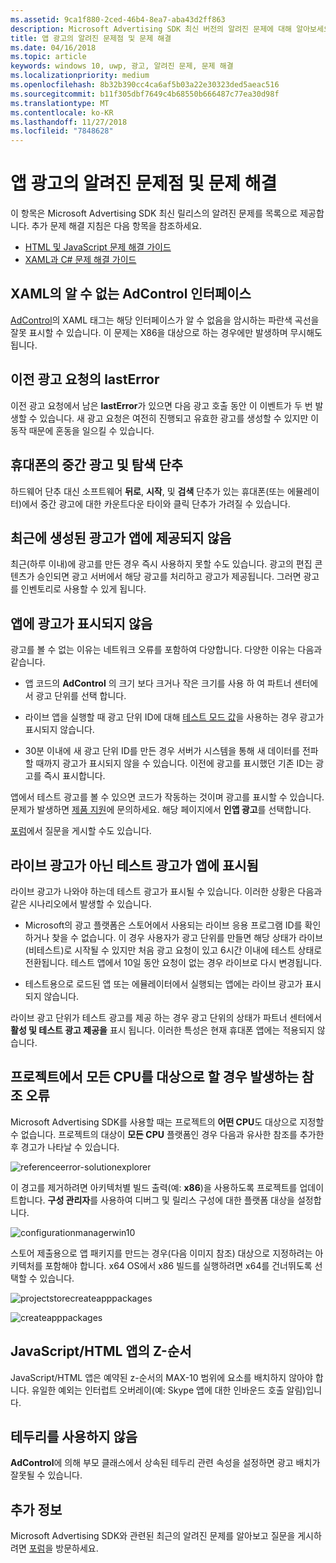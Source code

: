 ```yaml
---
ms.assetid: 9ca1f880-2ced-46b4-8ea7-aba43d2ff863
description: Microsoft Advertising SDK 최신 버전의 알려진 문제에 대해 알아보세요.
title: 앱 광고의 알려진 문제점 및 문제 해결
ms.date: 04/16/2018
ms.topic: article
keywords: windows 10, uwp, 광고, 알려진 문제, 문제 해결
ms.localizationpriority: medium
ms.openlocfilehash: 8b32b390cc4ca6af5b03a22e30323ded5aeac516
ms.sourcegitcommit: b11f305dbf7649c4b68550b666487c77ea30d98f
ms.translationtype: MT
ms.contentlocale: ko-KR
ms.lasthandoff: 11/27/2018
ms.locfileid: "7848628"
---
```

# <a name="known-issues-and-troubleshooting-for-ads-in-apps"></a>앱 광고의 알려진 문제점 및 문제 해결

이 항목은 Microsoft Advertising SDK 최신 릴리스의 알려진 문제를 목록으로 제공합니다. 추가 문제 해결 지침은 다음 항목을 참조하세요.

* [HTML 및 JavaScript 문제 해결 가이드](html-and-javascript-troubleshooting-guide.md)
* [XAML과 C# 문제 해결 가이드](xaml-and-c-troubleshooting-guide.md)

## <a name="adcontrol-interface-unknown-in-xaml"></a>XAML의 알 수 없는 AdControl 인터페이스

[AdControl](https://docs.microsoft.com/uwp/api/microsoft.advertising.winrt.ui.adcontrol)의 XAML 태그는 해당 인터페이스가 알 수 없음을 암시하는 파란색 곡선을 잘못 표시할 수 있습니다. 이 문제는 X86을 대상으로 하는 경우에만 발생하며 무시해도 됩니다.

## <a name="lasterror-from-previous-ad-request"></a>이전 광고 요청의 lastError

이전 광고 요청에서 남은 **lastError**가 있으면 다음 광고 호출 동안 이 이벤트가 두 번 발생할 수 있습니다. 새 광고 요청은 여전히 진행되고 유효한 광고를 생성할 수 있지만 이 동작 때문에 혼동을 일으킬 수 있습니다.

## <a name="interstitial-ads-and-navigation-buttons-on-phones"></a>휴대폰의 중간 광고 및 탐색 단추

하드웨어 단추 대신 소프트웨어 **뒤로**, **시작**, 및 **검색** 단추가 있는 휴대폰(또는 에뮬레이터)에서 중간 광고에 대한 카운트다운 타이와 클릭 단추가 가려질 수 있습니다.

## <a name="recently-created-ads-are-not-being-served-to-your-app"></a>최근에 생성된 광고가 앱에 제공되지 않음

최근(하루 이내)에 광고를 만든 경우 즉시 사용하지 못할 수도 있습니다. 광고의 편집 콘텐츠가 승인되면 광고 서버에서 해당 광고를 처리하고 광고가 제공됩니다. 그러면 광고를 인벤토리로 사용할 수 있게 됩니다.

## <a name="no-ads-are-shown-in-your-app"></a>앱에 광고가 표시되지 않음

광고를 볼 수 없는 이유는 네트워크 오류를 포함하여 다양합니다. 다양한 이유는 다음과 같습니다.

* 앱 코드의 **AdControl** 의 크기 보다 크거나 작은 크기를 사용 하 여 파트너 센터에서 광고 단위를 선택 합니다.

* 라이브 앱을 실행할 때 광고 단위 ID에 대해 [테스트 모드 값](set-up-ad-units-in-your-app.md#test-ad-units)을 사용하는 경우 광고가 표시되지 않습니다.

* 30분 이내에 새 광고 단위 ID를 만든 경우 서버가 시스템을 통해 새 데이터를 전파할 때까지 광고가 표시되지 않을 수 있습니다. 이전에 광고를 표시했던 기존 ID는 광고를 즉시 표시합니다.

앱에서 테스트 광고를 볼 수 있으면 코드가 작동하는 것이며 광고를 표시할 수 있습니다. 문제가 발생하면 [제품 지원](https://developer.microsoft.com/en-us/windows/support)에 문의하세요. 해당 페이지에서 **인앱 광고**를 선택합니다.

[포럼](http://go.microsoft.com/fwlink/p/?LinkId=401266)에서 질문을 게시할 수도 있습니다.

## <a name="test-ads-are-showing-in-your-app-instead-of-live-ads"></a>라이브 광고가 아닌 테스트 광고가 앱에 표시됨

라이브 광고가 나와야 하는데 테스트 광고가 표시될 수 있습니다. 이러한 상황은 다음과 같은 시나리오에서 발생할 수 있습니다.

* Microsoft의 광고 플랫폼은 스토어에서 사용되는 라이브 응용 프로그램 ID를 확인하거나 찾을 수 없습니다. 이 경우 사용자가 광고 단위를 만들면 해당 상태가 라이브(비테스트)로 시작될 수 있지만 처음 광고 요청이 있고 6시간 이내에 테스트 상태로 전환됩니다. 테스트 앱에서 10일 동안 요청이 없는 경우 라이브로 다시 변경됩니다.

* 테스트용으로 로드된 앱 또는 에뮬레이터에서 실행되는 앱에는 라이브 광고가 표시되지 않습니다.

라이브 광고 단위가 테스트 광고를 제공 하는 경우 광고 단위의 상태가 파트너 센터에서 **활성 및 테스트 광고 제공을** 표시 됩니다. 이러한 특성은 현재 휴대폰 앱에는 적용되지 않습니다.


<span id="reference_errors"/>

## <a name="reference-errors-caused-by-targeting-any-cpu-in-your-project"></a>프로젝트에서 모든 CPU를 대상으로 할 경우 발생하는 참조 오류

Microsoft Advertising SDK를 사용할 때는 프로젝트의 **어떤 CPU**도 대상으로 지정할 수 없습니다. 프로젝트의 대상이 **모든 CPU** 플랫폼인 경우 다음과 유사한 참조를 추가한 후 경고가 나타날 수 있습니다.

![referenceerror\-solutionexplorer](images/13-19629921-023c-42ec-b8f5-bc0b63d5a191.jpg)

이 경고를 제거하려면 아키텍처별 빌드 출력(예: **x86**)을 사용하도록 프로젝트를 업데이트합니다. **구성 관리자**를 사용하여 디버그 및 릴리스 구성에 대한 플랫폼 대상을 설정합니다.

![configurationmanagerwin10](images/13-87074274-c10d-4dbd-9a06-453b7184f8de.png)

스토어 제출용으로 앱 패키지를 만드는 경우(다음 이미지 참조) 대상으로 지정하려는 아키텍처를 포함해야 합니다. x64 OS에서 x86 빌드를 실행하려면 x64를 건너뛰도록 선택할 수 있습니다.

![projectstorecreateapppackages](images/13-a99b05a4-8917-4c53-822e-2548fadf828a.png)

![createapppackages](images/13-16280cb1-a838-42b9-9256-eac7f33f5603.png)

## <a name="z-order-in-javascripthtml-apps"></a>JavaScript/HTML 앱의 Z-순서

JavaScript/HTML 앱은 예약된 z-순서의 MAX-10 범위에 요소를 배치하지 않아야 합니다. 유일한 예외는 인터럽트 오버레이(예: Skype 앱에 대한 인바운드 호출 알림)입니다.

<span id="bkmk-ui"/>

## <a name="do-not-use-borders"></a>테두리를 사용하지 않음

**AdControl**에 의해 부모 클래스에서 상속된 테두리 관련 속성을 설정하면 광고 배치가 잘못될 수 있습니다.

## <a name="more-information"></a>추가 정보

Microsoft Advertising SDK와 관련된 최근의 알려진 문제를 알아보고 질문을 게시하려면 [포럼](http://go.microsoft.com/fwlink/p/?LinkId=401266)을 방문하세요.

 

 
